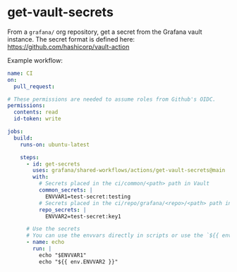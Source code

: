 # get-vault-secrets

From a `grafana/` org repository, get a secret from the Grafana vault instance.
The secret format is defined here: <https://github.com/hashicorp/vault-action>

Example workflow:

```yaml
name: CI
on:
  pull_request:

# These permissions are needed to assume roles from Github's OIDC.
permissions:
  contents: read
  id-token: write

jobs:
  build:
    runs-on: ubuntu-latest

    steps:
      - id: get-secrets
        uses: grafana/shared-workflows/actions/get-vault-secrets@main
        with:
          # Secrets placed in the ci/common/<path> path in Vault
          common_secrets: |
            ENVVAR1=test-secret:testing
          # Secrets placed in the ci/repo/grafana/<repo>/<path> path in Vault
          repo_secrets: |
            ENVVAR2=test-secret:key1

      # Use the secrets
      # You can use the envvars directly in scripts or use the `${{ env.* }}` accessor in the workflow
      - name: echo
        run: |
          echo "$ENVVAR1"
          echo "${{ env.ENVVAR2 }}"
```
